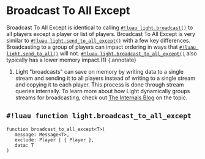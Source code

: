 # Broadcast To All Except

Broadcast To All Except is identical to calling
[`#!luau light.broadcast()`](./broadcast.md) to all players except a player or list of players.
Broadcast To All Except is very similar to [`#!luau light.send_to_all_except()`](./send_to_all.md) with a few key
differences. Broadcasting to a group of players can impact ordering in ways that
[`#!luau light.send_to_all()`](./send_to_all.md) will not.
[`#!luau light.broadcast_to_all_except()`](./broadcast_to_all_except.md) also typically has a lower memory impact.(1)
{.annotate}

1. Light "broadcasts" can save on memory by writing data to a single stream and sending it to all players instead of
    writing to a single stream and copying it to each player. This process is done through stream queries internally. To
    learn more about how Light dynamically groups streams for broadcasting, check out
    [The Internals Blog](../../../../blog/internals/dynamic_streams.md) on the topic.

## `#!luau function light.broadcast_to_all_except`

```luau title='<!-- server --> <!-- sync -->'
function broadcast_to_all_except<T>(
   message: Message<T>,
   exclude: Player | { Player },
   data: T
)
```
